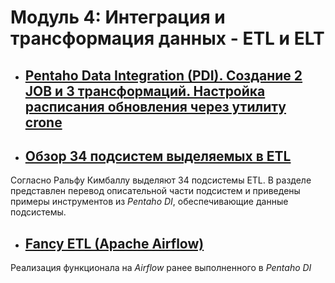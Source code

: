 # Модуль 4: Интеграция и трансформация данных - ETL и ELT


- ## [Pentaho Data Integration (PDI). Создание 2 JOB и 3 трансформаций. Настройка расписания обновления через утилиту crone](https://github.com/ReIZzz/DE-101/blob/main/Module_4/4.4_introduction_pentaho/Readme.md)

- ## [Обзор 34 подсистем выделяемых в ETL](https://github.com/ReIZzz/DE-101/blob/main/Module_4/4.5_ETL_subsystem/readme.md)

Согласно Ральфу Кимбаллу выделяют 34 подсистемы ETL. В разделе представлен перевод описательной части подсистем и приведены примеры инструментов из _Pentaho DI_, обеспечивающие данные подсистемы.


- ## [Fancy ETL (Apache Airflow)](https://github.com/ReIZzz/DE-101/blob/main/Module_4/4.7_Fancy_ETL/Readme.md)

Реализация функционала на _Airflow_ ранее выполненного в _Pentaho DI_
